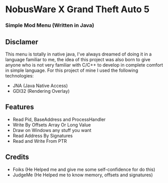 #  NobusWare X Grand Theft Auto 5

### Simple Mod Menu (Written in Java)

## Disclamer
This menu is totally in native java, I've always dreamed of doing it in a language familiar to me, the idea of ​​this project was also born to give anyone who is not very familiar with C/C++ to develop in complete comfort in simple language.
For this project of mine I used the following technologies:

- JNA (Java Native Access)
- GDI32 (Rendering Overlay)

## Features

- Read Pid, BaseAddress and ProcessHandler
- Write By Offsets Array Or Long Value
- Draw on Windows any stuff you want
- Read Address By Signatures
- Read and Write From PTR

## Credits

- Foiks (He Helped me and give me some self-confidence for do this)
- JudgeMe (He Helped me to know memory, offsets and signatures)